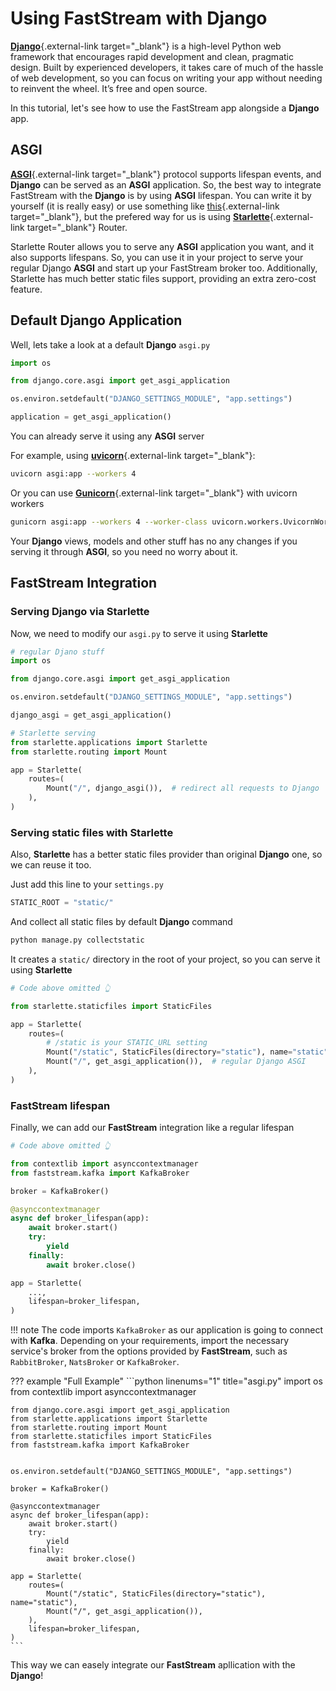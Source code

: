 # Using FastStream with Django

[**Django**](https://www.djangoproject.com/){.external-link target="_blank"} is a high-level Python web framework that encourages rapid development and clean, pragmatic design. Built by experienced developers, it takes care of much of the hassle of web development, so you can focus on writing your app without needing to reinvent the wheel. It’s free and open source.

In this tutorial, let's see how to use the FastStream app alongside a **Django** app.

## ASGI

[**ASGI**](https://asgi.readthedocs.io/en/latest/){.external-link target="_blank"} protocol supports lifespan events, and **Django** can be served as an **ASGI** application. So, the best way to integrate FastStream with the **Django** is by using **ASGI** lifespan. You can write it by yourself (it is really easy) or use something like [this](https://github.com/illagrenan/django-asgi-lifespan){.external-link target="_blank"}, but the prefered way for us is using [**Starlette**](https://www.starlette.io/){.external-link target="_blank"} Router.

Starlette Router allows you to serve any **ASGI** application you want, and it also supports lifespans. So, you can use it in your project to serve your regular Django **ASGI** and start up your FastStream broker too. Additionally, Starlette has much better static files support, providing an extra zero-cost feature.

## Default Django Application

Well, lets take a look at a default **Django** `asgi.py`

```python linenums="1" title="asgi.py"
import os

from django.core.asgi import get_asgi_application

os.environ.setdefault("DJANGO_SETTINGS_MODULE", "app.settings")

application = get_asgi_application()
```

You can already serve it using any **ASGI** server

For example, using [**uvicorn**](https://www.uvicorn.org/deployment/){.external-link target="_blank"}:

```bash
uvicorn asgi:app --workers 4
```

Or you can use [**Gunicorn**](https://docs.gunicorn.org/en/latest/run.html){.external-link target="_blank"} with uvicorn workers

```bash
gunicorn asgi:app --workers 4 --worker-class uvicorn.workers.UvicornWorker
```

Your **Django** views, models and other stuff has no any changes if you serving it through **ASGI**, so you need no worry about it.

## FastStream Integration

### Serving Django via Starlette

Now, we need to modify our `asgi.py` to serve it using **Starlette**

```python linenums="1" title="asgi.py" hl_lines="16"
# regular Djano stuff
import os

from django.core.asgi import get_asgi_application

os.environ.setdefault("DJANGO_SETTINGS_MODULE", "app.settings")

django_asgi = get_asgi_application()

# Starlette serving
from starlette.applications import Starlette
from starlette.routing import Mount

app = Starlette(
    routes=(
        Mount("/", django_asgi()),  # redirect all requests to Django
    ),
)
```

### Serving static files with Starlette

Also, **Starlette** has a better static files provider than original **Django** one, so we can reuse it too.

Just add this line to your `settings.py`

```python title="settings.py"
STATIC_ROOT = "static/"
```

And collect all static files by default **Django** command

```bash
python manage.py collectstatic
```

It creates a `static/` directory in the root of your project, so you can serve it using **Starlette**

```python linenums="1" title="asgi.py" hl_lines="8"
# Code above omitted 👆

from starlette.staticfiles import StaticFiles

app = Starlette(
    routes=(
        # /static is your STATIC_URL setting
        Mount("/static", StaticFiles(directory="static"), name="static"),
        Mount("/", get_asgi_application()),  # regular Django ASGI
    ),
)
```

### FastStream lifespan

Finally, we can add our **FastStream** integration like a regular lifespan

```python linenums="1" title="asgi.py" hl_lines="18"
# Code above omitted 👆

from contextlib import asynccontextmanager
from faststream.kafka import KafkaBroker

broker = KafkaBroker()

@asynccontextmanager
async def broker_lifespan(app):
    await broker.start()
    try:
        yield
    finally:
        await broker.close()

app = Starlette(
    ...,
    lifespan=broker_lifespan,
)
```

!!! note
    The code imports `KafkaBroker` as our application is going to connect with **Kafka**. Depending on your requirements, import the necessary service's broker from the options provided by **FastStream**, such as `RabbitBroker`, `NatsBroker` or `KafkaBroker`.

??? example "Full Example"
    ```python linenums="1" title="asgi.py"
    import os
    from contextlib import asynccontextmanager

    from django.core.asgi import get_asgi_application
    from starlette.applications import Starlette
    from starlette.routing import Mount
    from starlette.staticfiles import StaticFiles
    from faststream.kafka import KafkaBroker


    os.environ.setdefault("DJANGO_SETTINGS_MODULE", "app.settings")

    broker = KafkaBroker()

    @asynccontextmanager
    async def broker_lifespan(app):
        await broker.start()
        try:
            yield
        finally:
            await broker.close()

    app = Starlette(
        routes=(
            Mount("/static", StaticFiles(directory="static"), name="static"),
            Mount("/", get_asgi_application()),
        ),
        lifespan=broker_lifespan,
    )
    ```

This way we can easely integrate our **FastStream** apllication with the **Django**!
